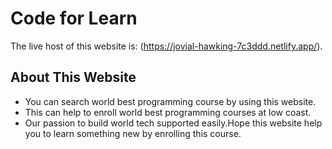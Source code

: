 # Code for Learn

The live host of this website is: (https://jovial-hawking-7c3ddd.netlify.app/).

## About This Website

* You can search world best programming course by using this website.
* This can help to enroll world best programming courses at low coast.
* Our passion to build world tech supported easily.Hope this website help you to learn something new by enrolling this course.
